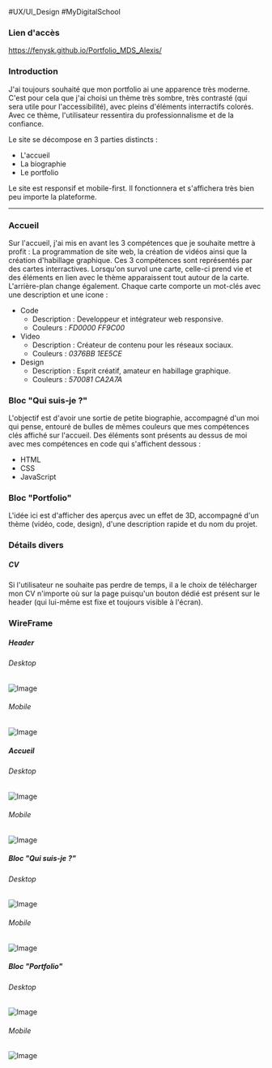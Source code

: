 #UX/UI_Design #MyDigitalSchool 

### Lien d'accès
https://fenysk.github.io/Portfolio_MDS_Alexis/

### Introduction
J'ai toujours souhaité que mon portfolio ai une apparence très moderne. C'est pour cela que j'ai choisi un thème très sombre, très contrasté (qui sera utile pour l'accessibilité), avec pleins d'éléments interractifs colorés.
Avec ce thème, l'utilisateur ressentira du professionnalisme et de la confiance.

Le site se décompose en 3 parties distincts :
- L'accueil
- La biographie
- Le portfolio

Le site est responsif et mobile-first. Il fonctionnera et s'affichera très bien peu importe la plateforme.

---
### Accueil
Sur l'accueil, j'ai mis en avant les 3 compétences que je souhaite mettre à profit : La programmation de site web, la création de vidéos ainsi que la création d'habillage graphique.
Ces 3 compétences sont représentés par des cartes interractives. Lorsqu'on survol une carte, celle-ci prend vie et des éléments en lien avec le thème apparaissent tout autour de la carte. L'arrière-plan change également.
Chaque carte comporte un mot-clés avec une description et une icone :
-   Code
	-   Description : Developpeur et intégrateur web responsive.
	-   Couleurs : _FD0000_ _FF9C00_
-   Video
	-   Description : Créateur de contenu pour les réseaux sociaux.
	-   Couleurs : _0376BB_ _1EE5CE_
-   Design
	-   Description : Esprit créatif, amateur en habillage graphique.
	-   Couleurs : _570081_ _CA2A7A_

### Bloc "Qui suis-je ?"
L'objectif est d'avoir une sortie de petite biographie, accompagné d'un moi qui pense, entouré de bulles de mêmes couleurs que mes compétences clés affiché sur l'accueil.
Des éléments sont présents au dessus de moi avec mes compétences en code qui s'affichent dessous :
- HTML
- CSS
- JavaScript

### Bloc "Portfolio"
L'idée ici est d'afficher des aperçus avec un effet de 3D, accompagné d'un thème (vidéo, code, design), d'une description rapide et du nom du projet.

### Détails divers
##### CV
Si l'utilisateur ne souhaite pas perdre de temps, il a le choix de télécharger mon CV n'importe où sur la page puisqu'un bouton dédié est présent sur le header (qui lui-même est fixe et toujours visible à l'écran).

### WireFrame
##### Header
###### Desktop
![Image](https://github.com/Fenysk/Portfolio_MDS_Alexis/blob/master/Capture%20d%E2%80%99%C3%A9cran%202022-10-21%20%C3%A0%2016.48.59.png)
###### Mobile
![Image](https://github.com/Fenysk/Portfolio_MDS_Alexis/blob/master/Capture%20d%E2%80%99%C3%A9cran%202022-10-21%20%C3%A0%2016.50.25.png)

##### Accueil
###### Desktop
![Image](https://github.com/Fenysk/Portfolio_MDS_Alexis/blob/master/Capture%20d%E2%80%99%C3%A9cran%202022-10-21%20%C3%A0%2016.51.30.png)
###### Mobile
![Image](https://github.com/Fenysk/Portfolio_MDS_Alexis/blob/master/Capture%20d%E2%80%99%C3%A9cran%202022-10-21%20%C3%A0%2016.51.44.png)

##### Bloc "Qui suis-je ?"
###### Desktop
![Image](https://github.com/Fenysk/Portfolio_MDS_Alexis/blob/master/Capture%20d%E2%80%99%C3%A9cran%202022-10-21%20%C3%A0%2016.52.25.png)
###### Mobile
![Image](https://github.com/Fenysk/Portfolio_MDS_Alexis/blob/master/Capture%20d%E2%80%99%C3%A9cran%202022-10-21%20%C3%A0%2016.52.41.png)

##### Bloc "Portfolio"
###### Desktop
![Image](https://github.com/Fenysk/Portfolio_MDS_Alexis/blob/master/Capture%20d%E2%80%99%C3%A9cran%202022-10-21%20%C3%A0%2016.52.56.png)
###### Mobile
![Image](https://github.com/Fenysk/Portfolio_MDS_Alexis/blob/master/Capture%20d%E2%80%99%C3%A9cran%202022-10-21%20%C3%A0%2016.53.08.png)